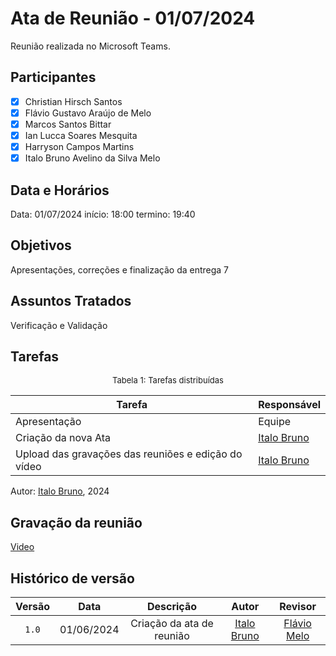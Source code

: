 # Ata de Reunião - 01/07/2024

Reunião realizada no Microsoft Teams.

## Participantes

- [x] Christian Hirsch Santos
- [x] Flávio Gustavo Araújo de Melo
- [x] Marcos Santos Bittar
- [x] Ian Lucca Soares Mesquita
- [x] Harryson Campos Martins
- [x] Italo Bruno Avelino da Silva Melo

## Data e Horários

Data: 01/07/2024
início: 18:00
termino: 19:40

## Objetivos

Apresentações, correções e finalização da entrega 7

## Assuntos Tratados

Verificação e Validação

## Tarefas

<font size="2"><p style="text-align: center">Tabela 1: Tarefas distribuídas </p></font>

| Tarefa                               | Responsável                                      |
| ------------------------------------ | ------------------------------------------------ |
| Apresentação             | Equipe  |  
| Criação da nova Ata              | [Italo Bruno](https://github.com/italobrunom) |
| Upload das gravações das reuniões e edição do vídeo   | [Italo Bruno](https://github.com/Italobrunom)          |

Autor: [Italo Bruno](https://github.com/italobrunom), 2024

## Gravação da reunião

[Video](https://www.youtube.com/watch?v=MmODCvM_jgQ&ab_channel=italobruno)


## Histórico de versão

| Versão | Data | Descrição | Autor | Revisor |
| :----: | :--: | :-------: | :---: | :-----: |
| `1.0` | 01/06/2024 | Criação da ata de reunião |[Italo Bruno](https://github.com/italobrunom)| [Flávio Melo](https://github.com/flavioovatsug)|
